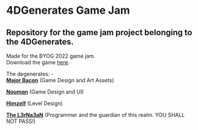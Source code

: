 # 4DGenerates Game Jam
## Repository for the game jam project belonging to the 4DGenerates.
Made for the BYOG 2022 game jam.<br>
Download the game [here](https://majorbacon.itch.io/may-eye-take-your-order).

The degenerates: -<br>
**[Major Bacon](https://github.com/Major8acon)** (Game Design and Art Assets)

**[Noumqn](https://github.com/noumqn)** (Game Design and UI)

**[Himzelf](https://github.com/JonathanJoS)** (Level Design)

**[The L3rNa3aN](https://github.com/The-L3rNa3aN)** (Programmer and the guardian of this realm. YOU SHALL NOT PASS!)
